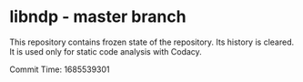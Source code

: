 # libndp - master branch

This repository contains frozen state of the repository.
Its history is cleared. It is used only for static code
analysis with Codacy.

Commit Time: 1685539301